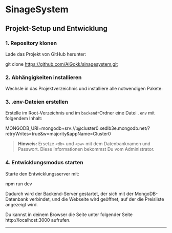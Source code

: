 # SinageSystem

## Projekt-Setup und Entwicklung

### 1. Repository klonen

Lade das Projekt von GitHub herunter:

git clone https://github.com/AlGokk/sinagesystem.git


### 2. Abhängigkeiten installieren

Wechsle in das Projektverzeichnis und installiere alle notwendigen Pakete:


### 3. .env-Dateien erstellen

Erstelle im Root-Verzeichnis und im `backend`-Ordner eine Datei `.env` mit folgendem Inhalt:

MONGODB_URI=mongodb+srv://<db>:<pw>@cluster0.xedlb3e.mongodb.net/?retryWrites=true&w=majority&appName=Cluster0


> **Hinweis:** Ersetze `<db>` und `<pw>` mit dem Datenbanknamen und Passwort. Diese Informationen bekommst Du vom Administrator.

### 4. Entwicklungsmodus starten

Starte den Entwicklungsserver mit:

npm run dev


Dadurch wird der Backend-Server gestartet, der sich mit der MongoDB-Datenbank verbindet, und die Webseite wird geöffnet, auf der die Preisliste angezeigt wird.

Du kannst in deinem Browser die Seite unter folgender Seite http://localhost:3000 aufrufen.

---


